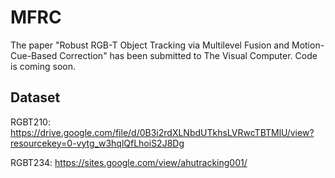 # MFRC
The paper "Robust RGB-T Object Tracking via Multilevel Fusion and Motion-Cue-Based Correction" has been submitted to The Visual Computer. Code is coming soon.
## Dataset 
RGBT210: https://drive.google.com/file/d/0B3i2rdXLNbdUTkhsLVRwcTBTMlU/view?resourcekey=0-vytg_w3hqlQfLhoiS2J8Dg

RGBT234: https://sites.google.com/view/ahutracking001/
